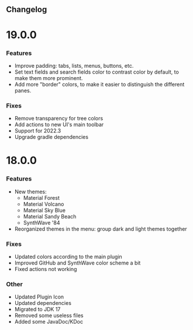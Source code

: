 ## Changelog

# 19.0.0

### Features
- Improve padding: tabs, lists, menus, buttons, etc.
- Set text fields and search fields color to contrast color by default, to make them more prominent.
- Add more "border" colors, to make it easier to distinguish the different panes.

### Fixes

- Remove transparency for tree colors
- Add actions to new UI's main toolbar
- Support for 2022.3
- Upgrade gradle dependencies

# 18.0.0

### Features

- New themes:
  - Material Forest
  - Material Volcano
  - Material Sky Blue
  - Material Sandy Beach
  - SynthWave '84
- Reorganized themes in the menu: group dark and light themes together

### Fixes

- Updated colors according to the main plugin
- Improved GitHub and SynthWave color scheme a bit
- Fixed actions not working

### Other

- Updated Plugin Icon
- Updated dependencies
- Migrated to JDK 17
- Removed some useless files
- Added some JavaDoc/KDoc
